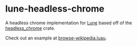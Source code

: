 # lune-headless-chrome

A headless chrome implementation for [Lune](https://github.com/lune-org/lune) based off of the [headless_chrome](https://github.com/rust-headless-chrome/rust-headless-chrome) crate.

Check out an example at [browse-wikipedia.luau](/examples/browse-wikipedia.luau).
